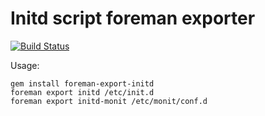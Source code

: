 # Initd script foreman exporter

[![Build Status](https://travis-ci.org/cargomedia/foreman-export-initd.png?branch=master)](https://travis-ci.org/cargomedia/foreman-export-initd)

Usage:
```
gem install foreman-export-initd
foreman export initd /etc/init.d
foreman export initd-monit /etc/monit/conf.d
```
